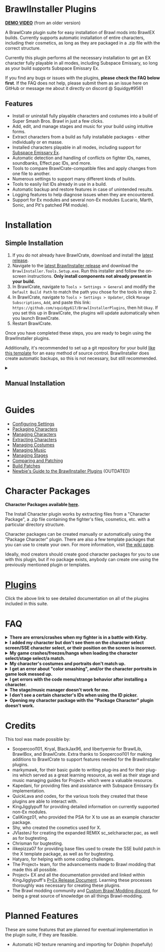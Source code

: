 # BrawlInstaller Plugins

[**DEMO VIDEO**](https://youtu.be/V6-cjuVhC80) (from an older version)

A BrawlCrate plugin suite for easy installation of Brawl mods into BrawlEX builds. Currently supports automatic installation of entire characters, including their cosmetics, as long as they are packaged in a .zip file with the correct structure.

Currently this plugin performs all the necessary installation to get an EX character fully playable in all modes, including Subspace Emissary, so long as your build supports Subspace Emissary Ex.

If you find any bugs or issues with the plugins, **please check the FAQ below first**. If the FAQ does not help, please submit them as an issue here on GitHub or message me about it directly on discord @ Squidgy#9561

## Features
- Install or uninstall fully playable characters and costumes into a build of Super Smash Bros. Brawl in just a few clicks.
- Add, edit, and manage stages and music for your build using intuitive forms.
- Extract characters from a build as fully installable packages - either individually or en masse.
- Installed characters playable in all modes, including support for [Subspace Emissary Ex](https://github.com/Sammi-Husky/BrawlEx/releases).
- Automatic detection and handling of conflicts on fighter IDs, names, soundbanks, Effect.pac IDs, and more.
- Tools to compare BrawlCrate-compatible files and apply changes from one file to another.
- Numerous settings to support many different kinds of builds.
- Tools to easily list IDs already in use in a build.
- Automatic backup and restore features in case of unintended results.
- Logging features to help diagnose issues when they are encountered.
- Support for Ex modules and several non-Ex modules (Lucario, Marth, Sonic, and Pit's patched PM module).

# Installation
## Simple Installation
1. If you do not already have BrawlCrate, download and install the [latest release](https://github.com/soopercool101/BrawlCrate/releases/latest).
2. Navigate to the [latest BrawlInstaller release](https://github.com/squidgy617/BrawlInstallerPlugins/releases/latest) and download the `BrawlInstaller.Tools.Setup.exe`. Run this installer and follow the on-screen instructions. **Only install components not already present in your build.**
3. In BrawlCrate, navigate to `Tools > Settings > General` and modify the `Default Build Path` to match the path you chose for the tools in step 2.
4. In BrawlCrate, navigate to `Tools > Settings > Updater`, click `Manage Subscriptions`, `Add`, and paste this link: `https://github.com/squidgy617/BrawlInstallerPlugins`, then hit `Okay`. If you set this up in BrawlCrate, the plugins will update automatically when you launch BrawlCrate.
5. Restart BrawlCrate.

Once you have completed these steps, you are ready to begin using the BrawlInstaller plugins.

Additionally, it's recommended to set up a git repository for your build [like this template](https://github.com/jlambert360/PPlus-Build-Template) for an easy method of source control. BrawlInstaller does create automatic backups, so this is not necessary, but still recommended.

<details>

<summary><h2>Manual Installation</h2></summary>

If you would prefer to install everything used by BrawlInstaller manually, you can follow these directions.

<b>Prerequisites</b>

In order for these plugins to function correctly, you will need a few things:
- The latest version of [BrawlCrate](https://github.com/soopercool101/BrawlCrate). You should also ensure you have your build path set to your build's root folder by navigating to Tools > Settings > General and modifying the "Default Build Path" there.
- The latest version of Python. You can download this at [python.org](https://www.python.org/). Also ensure your Python path is set within BrawlCrate by navigating to Tools > Settings > BrawlAPI and setting the "Installation Path" field under "Python".
- A BrawlEx build of Super Smash Bros. Brawl. It is strongly recommended to use these plugins with a build of [Project+ EX](https://docs.google.com/document/d/1mAoVGymOkL3FwiMxfEt1V24qxnAWiO8I66G3zlU0ij8/edit?usp=sharing), although it should technically be able to support other BrawlEx builds as well.
- **(OPTIONAL)** The latest version of [QuickLava's Kirby Hat Manager](https://github.com/QuickLava/lavaKirbyHatManager). You will want to ensure this is installed in your build's root folder (should be in the same directory as the /pf/ folder). **This is necessary if you want Kirby hats to function correctly on P+ EX builds.** You do not need to download this when using a build such as REMIX which already comes with it. If you install this, you will also need the [Microsoft Visual C++ Redistributable](https://www.microsoft.com/en-us/download/details.aspx?id=52685).
- **(OPTIONAL)** The latest version of [QuickLava's fork of the P+ EX code menu](https://github.com/QuickLava/PowerPC-Assembly-Functions). You will want to ensure this is installed in your build's root folder (should be in the same directory as the /pf/ folder). **This is necessary if you want your character added to the code menu.** You do not need to download this when using a build such as REMIX which already comes with it. You also should not use this if your build is designed around a different code menu. If you install this, you will also need the [Microsoft Visual C++ Redistributable](https://www.microsoft.com/en-us/download/details.aspx?id=52685).
- **(OPTIONAL)** The latest version of [QuickLava's Sawnd ID Replace Assist](https://github.com/QuickLava/lavaSawndIDReplaceAssist). This can be anywhere on your computer. **This is necessary if you want to be able to change soundbank IDs in the event of a conflict.**
- **(OPTIONAL)** The latest version of Codes' "Porting_Tools.zip", which is linked in the [official BrawlEx Guide for P+ EX](https://docs.google.com/document/d/1ZoL_qDcwUpUXg82cKaUp-6D_AcfpFctoW6GXFY74_0k/edit#). This can be anywhere on your computer. **This is necessary if you want to be able to change soundbank IDs or Effect.pac IDs in the event of a conflict.**
- **(OPTIONAL)** The latest version of [Kapedani's Subspace Emissary Ex](https://github.com/Sammi-Husky/BrawlEx/releases). This can be installed over your P+Ex build's root directory. **This is only necessary if you are not on the latest P+Ex version and would like to install your characters into Subspace Emissary mode.** If you want additional CSS slots for SSE, you can also download a basic expanded CSS [here](https://www.mediafire.com/file/b509fjbg3l3buqj/Expanded_SSE_CSS.zip/file).
- If you're trying to use the Install Character plugin, you'll need a proper character package .zip file. You can find an example package using CaliKingz01's RockmanX PSA and Shy's cosmetics [here](https://github.com/squidgy617/BrawlInstallerPlugins#template-packages). You can also find a variety of character packages uploaded [here](http://forums.kc-mm.com/Gallery/BrawlView.php?ByUserID=28848&Moderated=All).

<b>Setup</b>

For initial installation, you can set this repo as a subscription in BrawlCrate by navigating to Tools > Settings > Updater, clicking "Manage Subscriptions", and pasting this link: https://github.com/squidgy617/BrawlInstallerPlugins. If you set this up in BrawlCrate, the plugins will update automatically when you launch BrawlCrate. Alternatively, you can download the release manually and extract the contents to your BrawlCrate installation's "BrawlAPI" folder.

The plugins create backups of your files during execution, however, I cannot guarantee you will not run into issues, especially if you configure your settings incorrectly. If you want an extra safety net, I recommend setting up a git repository for your build [like this template](https://github.com/jlambert360/PPlus-Build-Template) for an easy method of source control. With the automatic backup functionality, this is not really necessary, but still a good idea.

</details>

# Guides

- [Configuring Settings](https://github.com/squidgy617/BrawlInstallerPlugins/wiki/Configuring-Settings)
- [Packaging Characters](https://github.com/squidgy617/BrawlInstallerPlugins/wiki/Packaging-Characters)
- [Managing Characters](https://github.com/squidgy617/BrawlInstallerPlugins/wiki/Managing-Characters)
- [Extracting Characters](https://github.com/squidgy617/BrawlInstallerPlugins/wiki/Extracting-Characters)
- [Managing Costumes](https://github.com/squidgy617/BrawlInstallerPlugins/wiki/Managing-Costumes)
- [Managing Music](https://github.com/squidgy617/BrawlInstallerPlugins/wiki/Managing-Music)
- [Managing Stages](https://github.com/squidgy617/BrawlInstallerPlugins/wiki/Managing-Stages)
- [Comparing and Patching](https://github.com/squidgy617/BrawlInstallerPlugins/wiki/Comparing-and-Patching)
- [Build Patches](https://github.com/squidgy617/BrawlInstallerPlugins/wiki/Build-Patches)
- [Newbie's Guide to the BrawlInstaller Plugins](https://docs.google.com/document/d/1RcAqzS9IHzQcrtHKspC7qbBB0he9_H69GB6BGLXduJw/edit?usp=sharing) (OUTDATED)

# Character Packages

**Character Packages available [here](http://forums.kc-mm.com/Gallery/BrawlView.php?ByUserID=28848&Moderated=All).**

The Install Character plugin works by extracting files from a "Character Package", a .zip file containing the fighter's files, cosmetics, etc. with a particular directory structure.

Character packages can be created manually or automatically using the "Package Character" plugin. There are also a few template packages that you can use to create your own. For more information, visit [the wiki page](https://github.com/squidgy617/BrawlInstallerPlugins/wiki/Character-Packages).

Ideally, mod creators should create good character packages for you to use with this plugin, but if no package exists, anybody can create one using the previously mentioned plugin or templates.

# [Plugins](https://github.com/squidgy617/BrawlInstallerPlugins/wiki/Plugins)

Click the above link to see detailed documentation on all of the plugins included in this suite.

# FAQ
<details>
<summary><b>There are errors/crashes when my fighter is in a battle with Kirby.</b></summary>

The first and most common cause of this issue is not setting up QuickLava's Kirby Hat Manager correctly. Ensure it is installed into your build folder and that you have moved the required files into the folder for the application.

Assuming you have QuickLava's Kirby Hat Manager set up correctly, this is not something BrawlInstaller can account for, but is actually a known issue with the KirbyHatEx system. The system is still not entirely stable, and not everything is known about how the hats interact with different fighters and IDs. Most likely, the cause is either an incompatibility with your character, your chosen ID, the chosen base fighter ID for the Kirby hat, or a combination of the three. If you run into Kirby-related issues, try uninstalling your character and reinstalling them to a different fighter ID or installing them with a different base fighter ID for their Kirby hat.

Alternatively to the above, you can simply disable installing Kirby hats in your build settings to avoid this issue. In P+Ex builds, this may cause instability if your build does not contain the following code, so add it to your build if you do not have it:
```
####################################################
Temporary Hatless Clone Kirby Inhale Fix [DukeItOut]
####################################################
HOOK @ $80814664
{
    lis r12, 0x817C            # based on 8084DC7C, where r5 is r28 + 1088. r28 in P+EX is 817C7C00
    ori r12, r12, 0x8040
    lbzx r0, r12, r27
    cmpwi r0, 0
    bne hasHat
    li r3, 0        # force to fail
hasHat:    
    lwz r0, 0x14(r1)
}
```

</details>

<details>
<summary><b>I added my character but don't see them on the character select screen/SSE character select, or their position on the screen is incorrect.</b></summary>

This usually means one of two things - one, your build is not configured to use CSSRoster.dat, or two, you ran out of animated CSS slots in your build. If you're using P+Ex, the roster will only automatically expand up to a certain number of slots, and other builds may not even have the roster automatically expanding. In such a case, you'll have to expand it manually, which can be done in a similar manner to the steps outlined in [this guide](https://docs.google.com/document/d/1NN7X98xdoatzcnKabUq6TIhZrPTda84RmFp1La16GiQ/edit).
    
If you're using a PMEX REMIX build, you can download [this sc_selcharacter.pac](https://www.mediafire.com/file/ob7dxyfpnbubawf/sc_selcharacter.pac/file) created by <b>JVIasterJ</b> to your build's `pf/menu2` folder, overwriting the existing file within, before installing any characters. This adds 12 extra slots to the CSS. Once you've done this, any added characters will use the new slots.

For your SSE CSS, you can either follow the steps outlined in [this guide](https://docs.google.com/document/d/1bwzccf8lhwVu3ZAv8oLBXM3qSXODmbu1kqIv7obosto/edit) (see sections Altering the Number of CSS Icons per Row and Editing the Subspace CSS Animation) or you can download a very basic expanded SSE CSS [here](https://www.mediafire.com/file/b509fjbg3l3buqj/Expanded_SSE_CSS.zip/file). This expanded CSS supports up to 72 slots.
</details>

<details>
  <summary><b>My game crashes/freezes/hangs when loading the character select/stage select/a match.</b></summary>
  
  The most common reason for this is that files in your build have reached their capacity. Here are some known filesize limits:
  - <b>sc_selcharacter.pac</b>: 3790 KB (3.79 MB)
  - <b>sc_selcharacter2.pac</b>: 669 KB (0.669 MB - 684,785 B)
  - <b>sc_selmap.pac</b>: 3234 KB (3.234 MB - 3,310,601 B)
  - <b>info.pac</b>: 543 KB (0.543 MB)
  - <b>mu_menumain.pac</b>: 5861 KB (5.72 MB - 6,000,728 B)
  
  If these files are <b>at or near</b> the listed limits, you will likely see crashes. You can try reducing the filesize by switching to RSP loading and/or switching to slot-based stock icons. You can learn more about how to do that using [this guide](https://docs.google.com/document/d/1sgA3Lr5IC4IVLWmuJOFLWj_FyKG7tP7jJy49eWTR_Z4/edit?usp=sharing).
  
</details>

<details>
  <summary><b>My character's costumes and portraits don't match up.</b></summary>
  
  This usually means you packaged your character incorrectly. Ensure that that the entries in the fighter's CSSSlotConfig and their cosmetics are in the correct order, and ensure that the CSSSlotConfig entries point to the right .pac files.
  
</details>

<details>
  <summary><b>I get an error about "color smashing", and/or the character portraits in game look messed up.</b></summary>
  
  This usually means you provided bad cosmetics, or you put cosmetics together in a folder when they shouldn't have been. Verify that all of your folders in the "CSPs" and "StockIcons" directories of your character package contain only cosmetics that are recolors of each other, and ensure any provided images are the right size and are color smashable.
  
</details>

<details>
  <summary><b>I get errors with the code menu/strange behavior after installing a character.</b></summary>
  
  Usually this means the build you have uses a code menu that is not compatible with BrawlInstaller. BrawlInstaller only supports QuickLava's code menu. If you are using a build with it's own code menu that is not configured the same way as QuickLava's, you will need to make code menu edits manually, and likely you should set BrawlInstaller not to make code menu changes.
  
</details>

<details>
  <summary><b>The stage/music manager doesn't work for me.</b></summary>
  
  The most likely reason for this is that your build does not use the modern Project+ tracklist and stage systems. Only the Project+ tracklist and stage systems are supported by BrawlInstallers stage and music managers. Most modern builds use this system, but some older builds may not.
  
</details>

<details>
  <summary><b>I don't see a certain character's IDs when using the ID picker.</b></summary>
  
  For character IDs to show in the ID pickers, you need to [modify the ID list](https://github.com/squidgy617/BrawlInstallerPlugins/wiki/Using-ID-Pickers#modifying-id-lists) used by BrawlCrate. For Ex builds, you might want to consider doing this for your Ex characters.
  
</details>

<details>
  <summary><b>Opening my character package with the "Package Character" plugin doesn't work.</b></summary>
  
  Most likely, this is due to the structure of your character package being invalid. Try comparing the package to one of the template packages to get an idea of where everything needs to be, or start fresh using the form to create your package to ensure everything is structured right automatically.
  
</details>

# Credits
This tool was made possible by:
- Soopercool101, Kryal, BlackJax96, and libertyernie for BrawlLib, BrawlBox, and BrawlCrate. Extra thanks to Soopercool101 for making additions to BrawlCrate to support features needed for the BrawlInstaller plugins.
- markymawk, for their basic guide to writing plug-ins and for their plug-ins which served as a great learning resource, as well as their stage and music managing guides for Project+ which were a valuable resource.
- Kapedani, for providing files and assistance with Subspace Emissary Ex implementation.
- QuickLava and codes, for the various tools they created that these plugins are able to interact with.
- KingJigglypuff for providing detailed information on currently supported non-Ex modules.
- CaliKingz01, who provided the PSA for X to use as an example character package.
- Shy, who created the cosmetics used for X.
- JVIasterJ for creating the expanded REMIX sc_selcharacter.pac, as well as for bugtesting.
- Chrisman for bugtesting.
- ilikepizza07 for providing base files used to create the SSE build patch in the X template package, as well as for bugtesting.
- Hatyaro, for helping with some coding challenges.
- The Project+ team, for the advancements made to Brawl modding that made this all possible.
- Project+ EX and all the documentation provided and linked within KingJigglypuff's [P+Ex Release Document](https://docs.google.com/document/d/1mAoVGymOkL3FwiMxfEt1V24qxnAWiO8I66G3zlU0ij8/edit?usp=sharing). Learning these processes thoroughly was necessary for creating these plugins.
- The Brawl modding community and [Custom Brawl Modding discord](https://discord.gg/GbxJhbv), for being a great source of knowledge on all things Brawl-modding.

# Planned Features
These are some features that are planned for eventual implementation in the plugin suite, if they are feasible.
- Automatic HD texture renaming and importing for Dolphin (hopefully)
